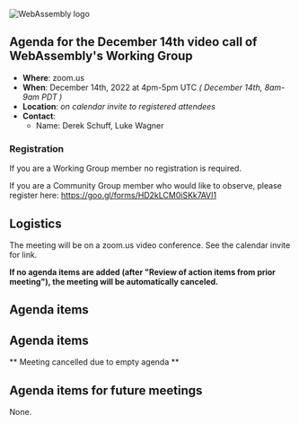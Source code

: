 ![WebAssembly logo](/images/WebAssembly.png)

## Agenda for the December 14th video call of WebAssembly's Working Group

- **Where**: zoom.us
- **When**: December 14th, 2022 at 4pm-5pm UTC *( December 14th, 8am-9am PDT )*
- **Location**: *on calendar invite to registered attendees*
- **Contact**:
    - Name: Derek Schuff, Luke Wagner

### Registration

If you are a Working Group member no registration is required.

If you are a Community Group member who would like to observe, please register here: https://goo.gl/forms/HD2kLCM0iSKk7AVl1

## Logistics

The meeting will be on a zoom.us video conference.
See the calendar invite for link.

**If no agenda items are added (after "Review of action items from prior meeting"),
the meeting will be automatically canceled.**

## Agenda items

## Agenda items

** Meeting cancelled due to empty agenda **

## Agenda items for future meetings

None.

